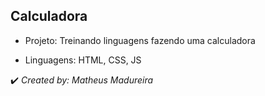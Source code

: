 <h2>Calculadora</h2>

* Projeto: Treinando linguagens fazendo uma calculadora

* Linguagens: HTML, CSS, JS

✔️ _Created by: Matheus Madureira_
